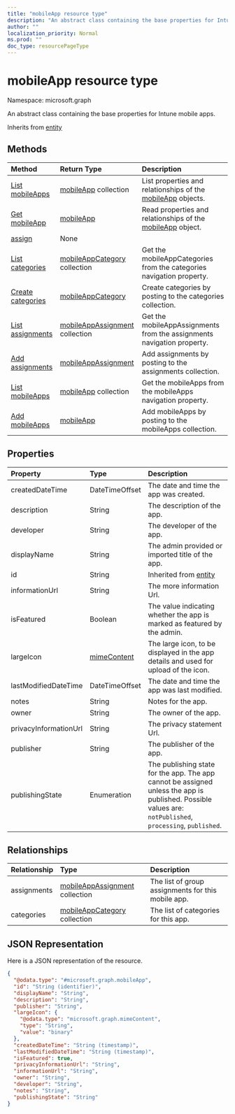 ```yaml
---
title: "mobileApp resource type"
description: "An abstract class containing the base properties for Intune mobile apps."
author: ""
localization_priority: Normal
ms.prod: ""
doc_type: resourcePageType
---
```


# mobileApp resource type


Namespace: microsoft.graph

An abstract class containing the base properties for Intune mobile apps.


Inherits from [entity](../resources/entity.md)

## Methods
|Method|Return Type|Description|
|:---|:---|:---|
|[List mobileApps](../api/mobileapp-list.md)|[mobileApp](../resources/mobileapp.md) collection|List properties and relationships of the [mobileApp](../resources/mobileapp.md) objects.|
|[Get mobileApp](../api/mobileapp-get.md)|[mobileApp](../resources/mobileapp.md)|Read properties and relationships of the [mobileApp](../resources/mobileapp.md) object.|
|[assign](../api/mobileapp-assign.md)|None||
|[List categories](../api/mobileapp-list-categories.md)|[mobileAppCategory](../resources/mobileappcategory.md) collection|Get the mobileAppCategories from the categories navigation property.|
|[Create categories](../api/mobileapp-post-categories.md)|[mobileAppCategory](../resources/mobileappcategory.md)|Create categories by posting to the categories collection.|
|[List assignments](../api/mobileapp-list-assignments.md)|[mobileAppAssignment](../resources/mobileappassignment.md) collection|Get the mobileAppAssignments from the assignments navigation property.|
|[Add assignments](../api/mobileapp-post-assignments.md)|[mobileAppAssignment](../resources/mobileappassignment.md)|Add assignments by posting to the assignments collection.|
|[List mobileApps](../api/deviceappmanagement-list-mobileapps.md)|[mobileApp](../resources/mobileapp.md) collection|Get the mobileApps from the mobileApps navigation property.|
|[Add mobileApps](../api/deviceappmanagement-post-mobileapps.md)|[mobileApp](../resources/mobileapp.md)|Add mobileApps by posting to the mobileApps collection.|

## Properties
|Property|Type|Description|
|:---|:---|:---|
|createdDateTime|DateTimeOffset|The date and time the app was created.|
|description|String|The description of the app.|
|developer|String|The developer of the app.|
|displayName|String|The admin provided or imported title of the app.|
|id|String| Inherited from [entity](../resources/entity.md)|
|informationUrl|String|The more information Url.|
|isFeatured|Boolean|The value indicating whether the app is marked as featured by the admin.|
|largeIcon|[mimeContent](../resources/mimecontent.md)|The large icon, to be displayed in the app details and used for upload of the icon.|
|lastModifiedDateTime|DateTimeOffset|The date and time the app was last modified.|
|notes|String|Notes for the app.|
|owner|String|The owner of the app.|
|privacyInformationUrl|String|The privacy statement Url.|
|publisher|String|The publisher of the app.|
|publishingState|Enumeration|The publishing state for the app. The app cannot be assigned unless the app is published. Possible values are: `notPublished`, `processing`, `published`.|

## Relationships
|Relationship|Type|Description|
|:---|:---|:---|
|assignments|[mobileAppAssignment](../resources/mobileappassignment.md) collection|The list of group assignments for this mobile app.|
|categories|[mobileAppCategory](../resources/mobileappcategory.md) collection|The list of categories for this app.|

## JSON Representation
Here is a JSON representation of the resource.
<!-- {
  "blockType": "resource",
  "keyProperty": "id",
  "@odata.type": "microsoft.graph.mobileApp",
  "baseType": "microsoft.graph.entity",
  "openType": false
}
-->
``` json
{
  "@odata.type": "#microsoft.graph.mobileApp",
  "id": "String (identifier)",
  "displayName": "String",
  "description": "String",
  "publisher": "String",
  "largeIcon": {
    "@odata.type": "microsoft.graph.mimeContent",
    "type": "String",
    "value": "binary"
  },
  "createdDateTime": "String (timestamp)",
  "lastModifiedDateTime": "String (timestamp)",
  "isFeatured": true,
  "privacyInformationUrl": "String",
  "informationUrl": "String",
  "owner": "String",
  "developer": "String",
  "notes": "String",
  "publishingState": "String"
}
```

